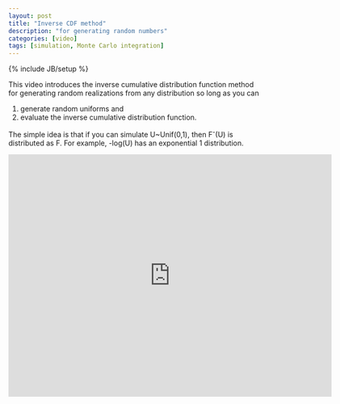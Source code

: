 ```yaml
---
layout: post
title: "Inverse CDF method"
description: "for generating random numbers"
categories: [video]
tags: [simulation, Monte Carlo integration]
---
```

{% include JB/setup %}

This video introduces the inverse cumulative distribution function method for generating random realizations from any distribution so long as you can
1. generate random uniforms and
2. evaluate the inverse cumulative distribution function.

The simple idea is that if you can simulate U~Unif(0,1), then F<sup>-</sup>(U) is distributed as F. For example, -log(U) has an exponential 1 distribution. 

<iframe width="640" height="480" src="http://www.youtube.com/embed/TR0biDues7k" frameborder="0" allowfullscreen></iframe>

